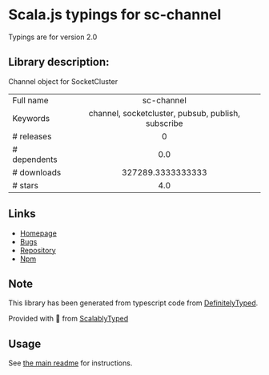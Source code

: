 
# Scala.js typings for sc-channel

Typings are for version 2.0

## Library description:
Channel object for SocketCluster

|                    |                 |
| ------------------ | :-------------: |
| Full name          | sc-channel |
| Keywords           | channel, socketcluster, pubsub, publish, subscribe |
| # releases         | 0 |
| # dependents       | 0.0 |
| # downloads        | 327289.3333333333 |
| # stars            | 4.0 |

## Links
- [Homepage](https://github.com/SocketCluster/sc-channel)
- [Bugs](https://github.com/SocketCluster/sc-channel/issues)
- [Repository](https://github.com/SocketCluster/sc-channel)
- [Npm](https://www.npmjs.com/package/sc-channel)
    


## Note
This library has been generated from typescript code from [DefinitelyTyped](https://definitelytyped.org).

Provided with :purple_heart: from [ScalablyTyped](https://github.com/oyvindberg/ScalablyTyped)

## Usage
See [the main readme](../../readme.md) for instructions.


